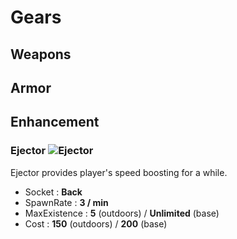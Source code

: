 # Gears
## Weapons

## Armor

## Enhancement
### Ejector ![Ejector](https://github.com/Trevor802/Tac/blob/master/pascerveau.jpg)
Ejector provides player's speed boosting for a while.
- Socket : **Back**
- SpawnRate : **3 / min**
- MaxExistence : **5** (outdoors) / **Unlimited** (base)
- Cost : **150** (outdoors) / **200** (base)